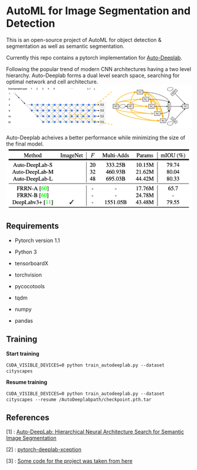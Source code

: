 # AutoML for Image Segmentation and Detection
This is an open-source project of AutoML for object detection & segmentation as well as semantic segmentation.

Currently this repo contains a pytorch implementation for [Auto-Deeplab](https://arxiv.org/abs/1901.02985).

Following the popular trend of modern CNN architectures having a two level hierarchy. Auto-Deeplab forms a dual level search space, searching for optimal network and cell architecture.
![network and cell level search space](./images/networkandcell.png)


Auto-Deeplab acheives a better performance while minimizing the size of the final model.
![model results](./images/results.png)



## Requirements

* Pytorch version 1.1

* Python 3

* tensorboardX

* torchvision

* pycocotools

* tqdm

* numpy

* pandas

## Training

**Start training**
```
CUDA_VISIBLE_DEVICES=0 python train_autodeeplab.py --dataset cityscapes
```
**Resume training**
```
CUDA_VISIBLE_DEVICES=0 python train_autodeeplab.py --dataset cityscapes --resume /AutoDeeplabpath/checkpoint.pth.tar
```

## References
[1] : [Auto-DeepLab: Hierarchical Neural Architecture Search for Semantic Image Segmentation](https://arxiv.org/abs/1901.02985)

[2] : [pytorch-deeplab-xception](https://github.com/jfzhang95/pytorch-deeplab-xception)

[3] : [Some code for the project was taken from here](https://github.com/MenghaoGuo/AutoDeeplab)